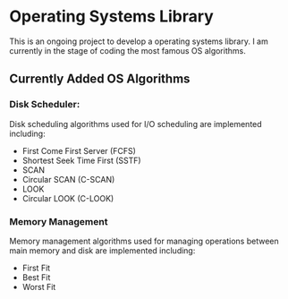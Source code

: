 # Operating Systems Library

This is an ongoing project to develop a operating systems library. I am currently in the stage of coding the most famous OS algorithms.

## Currently Added OS Algorithms

### Disk Scheduler:
Disk scheduling algorithms used for I/O scheduling are implemented including:
- First Come First Server (FCFS)
- Shortest Seek Time First (SSTF)
- SCAN
- Circular SCAN (C-SCAN)
- LOOK
- Circular LOOK (C-LOOK)

### Memory Management
Memory management algorithms used for managing operations between main memory and disk are implemented including:
- First Fit
- Best Fit
- Worst Fit
